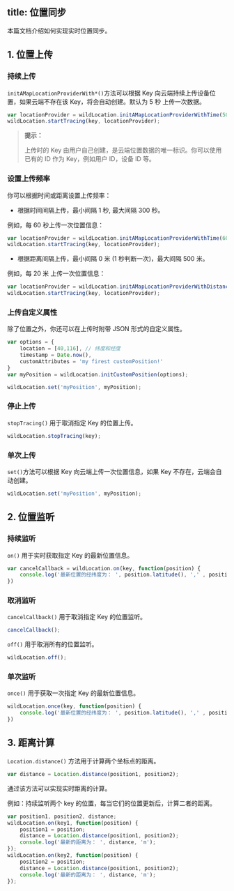 title: 位置同步
---

本篇文档介绍如何实现实时位置同步。

## 1. 位置上传

### 持续上传

`initAMapLocationProviderWith*()`方法可以根据 Key 向云端持续上传设备位置，如果云端不存在该 Key，将会自动创建。默认为 5 秒 上传一次数据。

```javascript
var locationProvider = wildLocation.initAMapLocationProviderWithTime(5000);
wildLocation.startTracing(key, locationProvider);
```

<blockquote class="notice">
  <p><strong>提示：</strong></p>

 上传时的 Key 由用户自己创建，是云端位置数据的唯一标识。你可以使用已有的 ID 作为 Key，例如用户 ID，设备 ID 等。

</blockquote>


### 设置上传频率

你可以根据时间或距离设置上传频率：

- 根据时间间隔上传，最小间隔 1 秒, 最大间隔 300 秒。

例如，每 60 秒上传一次位置信息：

```javascript
var locationProvider = wildLocation.initAMapLocationProviderWithTime(60000);
wildLocation.startTracing(key, locationProvider);
```

- 根据距离间隔上传，最小间隔 0 米 (1 秒判断一次)，最大间隔 500 米。

例如，每 20 米 上传一次位置信息：

```javascript
var locationProvider = wildLocation.initAMapLocationProviderWithDistance(20);
wildLocation.startTracing(key, locationProvider);
```



### 上传自定义属性

除了位置之外，你还可以在上传时附带 JSON 形式的自定义属性。
```javascript
var options = {
    location = [40,116], // 纬度和经度
    timestamp = Date.now(),
    customAttributes = 'my firest customPosition!'
}
var myPosition = wildLocation.initCustomPosition(options);

wildLocation.set('myPosition', myPosition);
```

### 停止上传

`stopTracing()` 用于取消指定 Key 的位置上传。

```javascript
wildLocation.stopTracing(key);
```



###  单次上传

`set()`方法可以根据 Key 向云端上传一次位置信息，如果 Key 不存在，云端会自动创建。

```javascript
wildLocation.set('myPosition', myPosition);
```



## 2. 位置监听

### 持续监听
`on()`  用于实时获取指定 Key 的最新位置信息。

```javascript
var cancelCallback = wildLocation.on(key, function(position) {
    console.log('最新位置的经纬度为： ', position.latitude(), ',' , position.longitude());
})

```



### 取消监听

`cancelCallback()` 用于取消指定 Key 的位置监听。

```javascript
cancelCallback();
```

`off()` 用于取消所有的位置监听。

```javascript
wildLocation.off();
```



### 单次监听

`once()` 用于获取一次指定 Key 的最新位置信息。

```javascript
wildLocation.once(key, function(position) {
    console.log('最新位置的经纬度为： ', position.latitude(), ',' , position.longitude());
})

```


## 3. 距离计算

`Location.distance()` 方法用于计算两个坐标点的距离。

```javascript
var distance = Location.distance(position1, position2);
```

通过该方法可以实现实时距离的计算。

例如：持续监听两个 key 的位置，每当它们的位置更新后，计算二者的距离。

```javascript
var position1, position2, distance;
wildLocation.on(key1, function(position) {
    position1 = position;
    distance = Location.distance(position1, position2);
    console.log('最新的距离为： ', distance, 'm');
});
wildLocation.on(key2, function(position) {
    position2 = position;
    distance = Location.distance(position1, position2);
    console.log('最新的距离为： ', distance, 'm');
});

```
